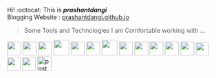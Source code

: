  Hi! :octocat: This is ***prashantdangi*** </br>
 Blogging Website : [prashantdangi.github.io](https://prashantdangi.github.io/)
> Some Tools and Technologies I am Comfortable working with ...
 <p>
 <img  alt="linux" height="32px" src="./media/linux.png"/>
 <img  alt="assembly" height="32px" src="./media/asm.png"/>
    <img  alt="c" height="32px" src="./media/c.png"/>
  <img  alt="c++" height="36px" src="./media/c++.png"/>
  <img  alt="Shell" height="32px" src="./media/shell.png"/>
  <img  alt="Git" height="32px" src="./media/git.png"/>
  <img  alt="java" height="36px" src="./media/java.png"/>
  <img  alt="Python" height="32px" src="./media/python.png"/>
  <img  alt="YAML" height="32px" src="./media/YAML.png"/>
  <img  alt="vim" height="32px" src="./media/vim.png"/>
  <img  alt="Neovim" height="32px" src="./media/neovim.png"/>
  <img  alt="VSCode" height="32px" src="./media/vscode.png"/>
  <img  alt="docker" height="30px" src="./media/docker.png"/>
  <img  alt="aws" height="31px" src="./media/aws.png"/>
  <img  alt="powerbi" height="31px" src="./media/powerbi.png"/>
  <img alt="postman" height="33px" src="./media/postmann.png "/>
  
</p>
